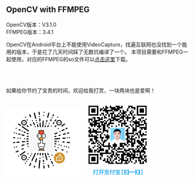 ## OpenCV with FFMPEG

OpenCV版本：V3.1.0  
FFMPEG版本：3.4.1  


OpenCV在Android平台上不能使用VideoCapture，找遍互联网也没找到一个能用的版本，于是花了几天时间踩了无数坑编译了一个。
本项目需要和FFMPEG一起使用，对应的FFMPEG的so文件可以[点击这里](https://github.com/hellojiawa/FFMPEG-for-android)下载。
<br>
<br>
<br>
<br>

如果给你节约了宝贵的时间，欢迎给我打赏，一块两块也是爱啊！

![](/image/wechat.jpg)   ![](/image/aliypay.jpg)
